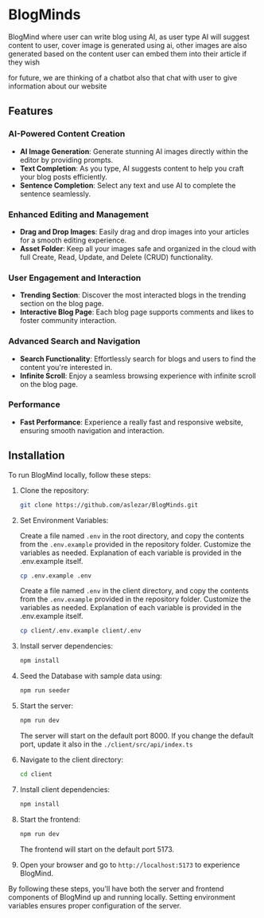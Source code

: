 # BlogMinds

BlogMind where user can write blog using AI, as user type AI will suggest content to user, cover image is generated using ai, other images are also generated based on the content user can embed them into their article if they wish

for future, we are thinking of a chatbot also that chat with user to give information about our website

## Features

### AI-Powered Content Creation

-   **AI Image Generation**: Generate stunning AI images directly within the editor by providing prompts.
-   **Text Completion**: As you type, AI suggests content to help you craft your blog posts efficiently.
-   **Sentence Completion**: Select any text and use AI to complete the sentence seamlessly.

### Enhanced Editing and Management

-   **Drag and Drop Images**: Easily drag and drop images into your articles for a smooth editing experience.
-   **Asset Folder**: Keep all your images safe and organized in the cloud with full Create, Read, Update, and Delete (CRUD) functionality.

### User Engagement and Interaction

-   **Trending Section**: Discover the most interacted blogs in the trending section on the blog page.
-   **Interactive Blog Page**: Each blog page supports comments and likes to foster community interaction.

### Advanced Search and Navigation

-   **Search Functionality**: Effortlessly search for blogs and users to find the content you're interested in.
-   **Infinite Scroll**: Enjoy a seamless browsing experience with infinite scroll on the blog page.

### Performance

-   **Fast Performance**: Experience a really fast and responsive website, ensuring smooth navigation and interaction.

## Installation

To run BlogMind locally, follow these steps:

1. Clone the repository:

    ```bash
    git clone https://github.com/aslezar/BlogMinds.git
    ```

2. Set Environment Variables:

    Create a file named `.env` in the root directory, and copy the contents from the `.env.example` provided in the repository folder. Customize the variables as needed.
    Explanation of each variable is provided in the .env.example itself.

    ```bash
    cp .env.example .env
    ```

    Create a file named `.env` in the client directory, and copy the contents from the `.env.example` provided in the repository folder. Customize the variables as needed.
    Explanation of each variable is provided in the .env.example itself.

    ```bash
    cp client/.env.example client/.env
    ```

3. Install server dependencies:

    ```bash
    npm install
    ```

4. Seed the Database with sample data using:

    ```bash
    npm run seeder
    ```

5. Start the server:

    ```bash
    npm run dev
    ```

    The server will start on the default port 8000. If you change the default port, update it also in the `./client/src/api/index.ts`

6. Navigate to the client directory:

    ```bash
    cd client
    ```

7. Install client dependencies:

    ```bash
    npm install
    ```

8. Start the frontend:

    ```bash
    npm run dev
    ```

    The frontend will start on the default port 5173.

9. Open your browser and go to `http://localhost:5173` to experience BlogMind.

By following these steps, you'll have both the server and frontend components of BlogMind up and running locally. Setting environment variables ensures proper configuration of the server.

